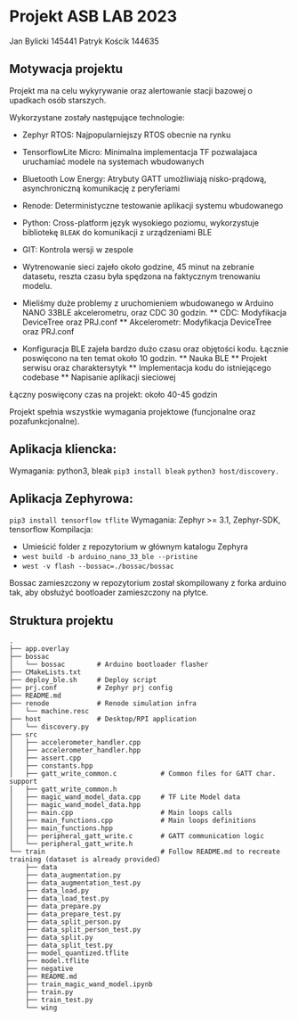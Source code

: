 # Projekt ASB LAB 2023

Jan Bylicki 145441
Patryk Kościk 144635

## Motywacja projektu

Projekt ma na celu wykyrywanie oraz alertowanie stacji bazowej o upadkach osób starszych.

Wykorzystane zostały następujące technologie:
* Zephyr RTOS: Najpopularniejszy RTOS obecnie na rynku
* TensorflowLite Micro: Minimalna implementacja TF pozwalajaca uruchamiać modele na systemach wbudowanych
* Bluetooth Low Energy: Atrybuty GATT umożliwiają nisko-prądową, asynchroniczną komunikację z peryferiami
* Renode: Deterministyczne testowanie aplikacji systemu wbudowanego
* Python: Cross-platform język wysokiego poziomu, wykorzystuje bibliotekę `BLEAK` do komunikacji z urządzeniami BLE
* GIT: Kontrola wersji w zespole



* Wytrenowanie sieci zajeło około godzine, 45 minut na zebranie datasetu, reszta czasu była spędzona na faktycznym trenowaniu modelu.
* Mieliśmy duże problemy z uruchomieniem wbudowanego w Arduino NANO 33BLE akcelerometru, oraz CDC 30 godzin.
** CDC: Modyfikacja DeviceTree oraz PRJ.conf
** Akcelerometr: Modyfikacja DeviceTree oraz PRJ.conf
* Konfiguracja BLE zajeła bardzo dużo czasu oraz objętości kodu. Łącznie poswięcono na ten temat około 10 godzin.
** Nauka BLE
** Projekt serwisu oraz charaktersytyk
** Implementacja kodu do istniejącego codebase
** Napisanie aplikacji sieciowej

Łączny poswięcony czas na projekt: około 40-45 godzin

Projekt spełnia wszystkie wymagania projektowe (funcjonalne oraz pozafunkcjonalne).



## Aplikacja kliencka:

Wymagania: python3, bleak
`pip3 install bleak`
`python3 host/discovery.`


## Aplikacja Zephyrowa:

`pip3 install tensorflow tflite`
Wymagania: Zephyr >= 3.1, Zephyr-SDK, tensorflow
Kompilacja: 
- Umieścić folder z repozytorium w głównym katalogu Zephyra
- `west build -b arduino_nano_33_ble --pristine`
- `west -v flash --bossac=./bossac/bossac`

Bossac zamieszczony w repozytorium został skompilowany z forka arduino tak, aby obsłużyć bootloader zamieszczony na płytce.


## Struktura projektu

```
.
├── app.overlay
├── bossac
│   └── bossac        # Arduino bootloader flasher
├── CMakeLists.txt
├── deploy_ble.sh     # Deploy script
├── prj.conf          # Zephyr prj config
├── README.md
├── renode            # Renode simulation infra
│   └── machine.resc
├── host              # Desktop/RPI application 
│   └── discovery.py 
├── src
│   ├── accelerometer_handler.cpp
│   ├── accelerometer_handler.hpp
│   ├── assert.cpp
│   ├── constants.hpp
│   ├── gatt_write_common.c           # Common files for GATT char. support
│   ├── gatt_write_common.h
│   ├── magic_wand_model_data.cpp     # TF Lite Model data
│   ├── magic_wand_model_data.hpp
│   ├── main.cpp                      # Main loops calls
│   ├── main_functions.cpp            # Main loops definitions
│   ├── main_functions.hpp
│   ├── peripheral_gatt_write.c       # GATT communication logic
│   └── peripheral_gatt_write.h
└── train                             # Follow README.md to recreate training (dataset is already provided)
    ├── data
    ├── data_augmentation.py
    ├── data_augmentation_test.py
    ├── data_load.py
    ├── data_load_test.py
    ├── data_prepare.py
    ├── data_prepare_test.py
    ├── data_split_person.py
    ├── data_split_person_test.py
    ├── data_split.py
    ├── data_split_test.py
    ├── model_quantized.tflite
    ├── model.tflite
    ├── negative
    ├── README.md
    ├── train_magic_wand_model.ipynb
    ├── train.py
    ├── train_test.py
    └── wing
```





